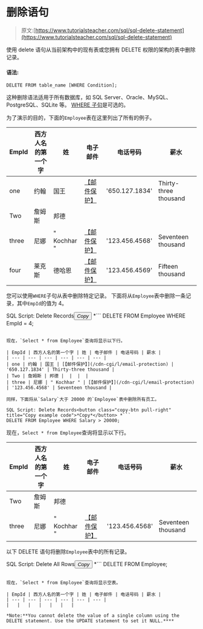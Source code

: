 # 删除语句

> 原文:[https://www.tutorialsteacher.com/sql/sql-delete-statement](https://www.tutorialsteacher.com/sql/sql-delete-statement)

使用 delete 语句从当前架构中的现有表或您拥有 DELETE 权限的架构的表中删除记录。

#### 语法:

```
DELETE FROM table_name [WHERE Condition];
```

这种删除语法适用于所有数据库，如 SQL Server、Oracle、MySQL、PostgreSQL、SQLite 等。 [WHERE 子句](/sql/sql-where-clause)是可选的。

为了演示的目的，下面的`Employee`表在这里列出了所有的例子。

| EmpId | 西方人名的第一个字 | 姓 | 电子邮件 | 电话号码 | 薪水 |
| --- | --- | --- | --- | --- | --- |
| one | 约翰 | 国王 | [【邮件保护】](/cdn-cgi/l/email-protection) | '650.127.1834' | Thirty-three thousand |
| Two | 詹姆斯 | 邦德 |  |  |  |
| three | 尼娜 | " Kochhar " | [【邮件保护】](/cdn-cgi/l/email-protection) | '123.456.4568' | Seventeen thousand |
| four | 莱克斯 | 德哈恩 | [【邮件保护】](/cdn-cgi/l/email-protection) | '123.456.4569' | Fifteen thousand |

您可以使用`WHERE`子句从表中删除特定记录。 下面将从`Employee`表中删除一条记录，其中`EmpId`的值为 4。

SQL Script: Delete Records<button class="copy-btn pull-right" title="Copy example code">*Copy*</button> *```
DELETE FROM Employee WHERE EmpId = 4; 
```

现在，`Select * from Employee`查询将显示以下行。

| EmpId | 西方人名的第一个字 | 姓 | 电子邮件 | 电话号码 | 薪水 |
| --- | --- | --- | --- | --- | --- |
| one | 约翰 | 国王 | [【邮件保护】](/cdn-cgi/l/email-protection) | '650.127.1834' | Thirty-three thousand |
| Two | 詹姆斯 | 邦德 |  |  |  |
| three | 尼娜 | " Kochhar " | [【邮件保护】](/cdn-cgi/l/email-protection) | '123.456.4568' | Seventeen thousand |

同样，下面将从`Salary`大于 20000 的`Employee`表中删除所有员工。

SQL Script: Delete Records<button class="copy-btn pull-right" title="Copy example code">*Copy*</button> *```
DELETE FROM Employee WHERE Salary > 20000; 
```

现在，`Select * from Employee`查询将显示以下行。

| EmpId | 西方人名的第一个字 | 姓 | 电子邮件 | 电话号码 | 薪水 |
| --- | --- | --- | --- | --- | --- |
| Two | 詹姆斯 | 邦德 |  |  |  |
| three | 尼娜 | " Kochhar " | [【邮件保护】](/cdn-cgi/l/email-protection) | '123.456.4568' | Seventeen thousand |

以下 DELETE 语句将删除`Employee`表中的所有记录。

SQL Script: Delete All Rows<button class="copy-btn pull-right" title="Copy example code">*Copy*</button> *```
DELETE FROM Employee; 
```

现在，`Select * from Employee`查询将显示空表。

| EmpId | 西方人名的第一个字 | 姓 | 电子邮件 | 电话号码 | 薪水 |
| --- | --- | --- | --- | --- | --- |
|   |   |   |   |   |   |

*Note:**You cannot delete the value of a single column using the DELETE statement. Use the UPDATE statement to set it NULL.****